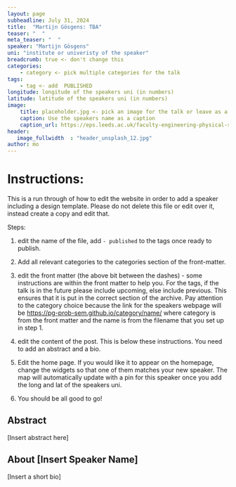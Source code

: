 ```yaml
---
layout: page
subheadline: July 31, 2024
title:  "Martijn Gösgens: TBA"
teaser: "  "
meta_teaser: "  "
speaker: "Martijn Gösgens"
uni: "institute or univeristy of the speaker"
breadcrumb: true <- don't change this
categories:
    - category <- pick multiple categories for the talk
tags:
    - tag <- add  PUBLISHED
longitude: longitude of the speakers uni (in numbers)
latitude: latitude of the speakers uni (in numbers)
image:
    title: placeholder.jpg <- pick an image for the talk or leave as a placeholder until you have one. This image needs to be saved in the images folder
    caption: Use the speakers name as a caption
    caption_url: https://eps.leeds.ac.uk/faculty-engineering-physical-sciences/pgr/8775/luis-mario-chaparro-jaquez
header:
   image_fullwidth  : "header_unsplash_12.jpg"
author: mo
---
```


# Instructions:

This is a run through of how to edit the website in order to add a speaker including a design template. Please do not delete this file or edit over it, instead create a copy and edit that.

Steps:

 1. edit the name of the file, add `- published` to the tags once ready to publish.

 2. Add all relevant categories to the categories section of the front-matter. 
    
 2. edit the front matter (the above bit between the dashes) - some instructions are within the front matter to help you. For the tags, if the talk is in the future please include upcoming, else include previous. This ensures that it is put in the correct section of the archive. Pay attention to the category choice because the link for the speakers webpage will be https://pg-prob-sem.github.io/category/name/ where category is from the front matter and the name is from the filename that you set up in step 1.
    
 3. edit the content of the post. This is below these instructions. You need to add an abstract and a bio.  

 4. Edit the home page. If you would like it to appear on the homepage, change the widgets so that one of them matches your new speaker. The map will automatically update with a pin for this speaker once you add the long and lat of the speakers uni.

 5. You should be all good to go!



## Abstract
[Insert abstract here]

## About [Insert Speaker Name]
[Insert a short bio]
